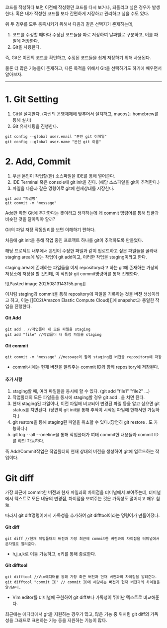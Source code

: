 코드를 작성하다 보면 이전에 작성했던 코드를 다시 보거나, 되돌리고 싶은 경우가 발생한다.
혹은 내가 작성한 코드를 보다 간편하게 저장하고 관리하고 싶을 수도 있다.

위 두 경우를 모두 충족시키기 위해서 다음과 같은 선택지가 존재하는데,

1. 코드를 수정할 때마다 수정된 코드들을 따로 저장하여 날짜별로 구분하고, 이를 파일에 저장한다.
2. Git을 사용한다.

즉, Git은 이전의 코드를 확인하고, 수정된 코드들을 쉽게 저장하기 위해 사용된다.

물론 더 많은 기능들이 존재하고, 다른 목적을 위해서 Git을 선택하기도 하기에 배우면서 알아보자.

---

# 1. Git Setting

1. Git을 설치한다. (자신의 운영체제에 맞추어서 설치하고, macos는 homebrew를 통해 설치)
2. Git 유저세팅을 진행한다.
```Git
git config --global user.email "본인 git 이메일"
git config --global user.name "본인 git 이름"
```

# 2. Add, Commit

1. 우선 본인이 작업할(한) 소스파일을 IDE를 통해 열어준다.
2. IDE Terminal 혹은 console에 git init을 친다. (해당 소스파일을 git이 추적한다.)
3. 파일을 다음과 같은 명령어로 git에 현재상태를 저장한다.
```git
git add "파일명"
git commit -m "message" 
```

Add만 하면 Git에 추가한다는 뜻이라고 생각하는데 왜 commit 명령어를 통해 답글과 비슷한 것을 달아줘야 할까?

Git의 파일 저장 작동원리를 보면 이해하기 편하다.

처음에 git init을 통해 작업 중인 프로젝트 하나를 git이 추적하도록 만들었다.

해당 프로젝트 내부에서 본인이 수정한 파일과 같이 업로드하고 싶은 파일들을 골라내 staging area에 넣는 작업이 git add이고, 이러한 작업을 staging이라고 한다.

staging area에 존재하는 파일들을 이제 repository라고 하는 git에 존재하는 가상의 저장소에 저장을 할 것인데, 이 작업을 git commit명령어를 통해 진행한다.

![[Pasted image 20250813143155.png]]

이처럼 staging과 commit을 통해 repository에 파일을 기록하는 것을 버전 생성이라고 하고, 이는 [[EC2(Amazon Elastic Compute Cloud)]]에 snapshot과 동일한 작업을 진행한다.

#### Git Add

```git
git add . //작업폴더 내 모든 파일을 staging
git add "file" //작업폴더 내 특정 파일을 staging
```

#### Git commit

```git
git commit -m "message" //message와 함께 staging된 버전을 repository에 저장
```

- commit시에는 현재 버전을 알려주는 commit ID와 함께 repository에 저장된다.

#### 추가 사항
1. staging할 때, 여러 파일들을 동시에 할 수 있다. (git add "file1" "file2" ...)
2. 작업폴더의 모든 파일들을 동시에 staging할 경우 git add . 을 치면 된다.
3. 현재 staging된 파일이나, 이전 파일에 비교되어 변경된 파일 등을 알고 싶으면 git status를 치면된다. (당연히 git init을 통해 추적이 시작된 파일에 한해서만 가능하다.)
4. git restore을 통해 staging된 파일을 취소할 수 있다.(당연히 git restore . 도 가능하다.)
5. git log --all --oneline을 통해 작업폴더가 여태 commit한 내용들과 commit ID를 확인 가능하다.

즉 Add/Commit작업은 작업폴더의 현재 상태의 버전을 생성하여 git에 업로드하는 작업이다.

# Git diff

가장 최근에 commit한 버전과 현재 파일과의 차이점을 터미널에서 보여주는데, 터미널에서 텍스트로 모든 내용의 변경점, 차이점을 보여주는 것은 가독성도 떨어지고 매우 힘듦.

따라서 git diff명령어에서 가독성을 추가하여 git difftool이라는 명령어가 만들어졌다.

#### Git diff

```git
git diff //현재 작업폴더의 버전과 가장 최근에 commit한 버전과의 차이점을 터미널에서 문자열로 알려준다.
```

- h,j,a,k로 이동 가능하고, q키를 통해 종료한다.

#### Git difftool

```git
git difftool //Vim에디터를 통해 가장 최근 버전과 현재 버전과의 차이점을 알려준다.
git difftool "commit ID" // commit ID에 해당하는 버전과 현재 버전과의 차이점을 알려준다.
```

- Vim editor를 터미널에 구현하여 git diff보다 가독성이 뛰어난 텍스트로 비교해준다.

최근에는 에디터에서 git을 지원하는 경우가 많고, 많은 기능 중 위처럼 git diff의 가독성을 그래프로 표현하는 기능 등을 지원하는 기능이 많다.